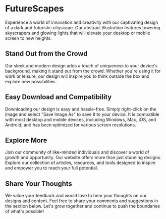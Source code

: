<!--font:Montserrat-->

# FutureScapes

Experience a world of innovation and creativity with our captivating design of a dark and futuristic cityscape. Our abstract illustration features towering skyscrapers and glowing lights that will elevate your desktop or mobile screen to new heights.

## Stand Out from the Crowd

Our sleek and modern design adds a touch of uniqueness to your device's background, making it stand out from the crowd. Whether you're using it for work or leisure, our design will inspire you to think outside the box and explore new possibilities.

## Easy Download and Compatibility

Downloading our design is easy and hassle-free. Simply right-click on the image and select "Save Image As" to save it to your device. It is compatible with most desktop and mobile devices, including Windows, Mac, iOS, and Android, and has been optimized for various screen resolutions.

## Explore More

Join our community of like-minded individuals and discover a world of growth and opportunity. Our website offers more than just stunning designs. Explore our collection of articles, resources, and tools designed to inspire and empower you to reach your full potential.

## Share Your Thoughts

We value your feedback and would love to hear your thoughts on our designs and content. Feel free to share your comments and suggestions in the section below. Let's grow together and continue to push the boundaries of what's possible!

<!--

Write me markdown content of website with wallpaper:

"A wallpaper featuring an abstract illustration of a dark and futuristic cityscape, with glowing lights and skyscrapers."

The header of the page should not be copy of the text but rather a real content of the website which is using this wallpaper.


---


# Futuristic Cityscape Wallpaper

Decorate your desktop or mobile screen with this stunning wallpaper featuring an abstract illustration of a dark and futuristic cityscape. The wallpaper showcases glowing lights and towering skyscrapers that will transport you to a world of endless possibilities.

## How to Download

To download this wallpaper, simply right-click on the image and select "Save Image As" to save it to your device. You can then set it as your desktop or mobile wallpaper.

## Compatibility

This wallpaper is compatible with most desktop and mobile devices, including Windows, Mac, iOS, and Android. It has been optimized for various screen resolutions to ensure a seamless fit.

## About the Design

The design of this wallpaper was inspired by the concept of a futuristic cityscape, with sleek and modern buildings that are illuminated by bright lights. The abstract style adds a touch of uniqueness and creativity to the overall look.

## Share Your Thoughts

We hope you enjoy using this wallpaper as much as we enjoyed creating it. Feel free to share your thoughts and feedback with us in the comments section below. Happy decorating!


---


Heading should not include word "wallpaper". The website should not be about the wallpaper itself, wallpaper is just a related background, rewrite whole content.


---


# Discover the Futuristic World of Glowing Cityscapes

Step into a world of endless possibilities with our abstract illustration of a dark and futuristic cityscape. This stunning design showcases towering skyscrapers and glowing lights that will transport you to a world of innovation and creativity.

## Elevate Your Desktop or Mobile Screen

Bring this captivating design to your desktop or mobile screen and elevate your digital experience. The sleek and modern buildings, illuminated by bright lights, add a touch of uniqueness and creativity to your device's background.

## Easy Download and Compatibility

Downloading this design is easy and hassle-free. Simply right-click on the image and select "Save Image As" to save it to your device. It is compatible with most desktop and mobile devices, including Windows, Mac, iOS, and Android, and has been optimized for various screen resolutions.

## Explore More

Our website offers more than just stunning designs. Explore our collection of articles, resources, and tools designed to inspire and empower you to reach your full potential. Join our community of like-minded individuals and discover a world of growth and opportunity.

## Share Your Thoughts

We value your feedback and would love to hear your thoughts on our designs and content. Feel free to share your comments and suggestions in the section below. Let's grow together!


---


Heading is too long, rewrite whole content.


---


# Discover the Futuristic World of Glowing Cityscapes

Step into a world of innovation and creativity with our captivating design of a dark and futuristic cityscape. The abstract illustration features towering skyscrapers and glowing lights that will elevate your desktop or mobile screen to new heights.

## Elevate Your Digital Experience

Our sleek and modern design adds a touch of uniqueness to your device's background, making it stand out from the crowd. Whether you're using it for work or leisure, our design will inspire you to think outside the box and explore new possibilities.

## Easy Download and Compatibility

Downloading our design is easy and hassle-free. Simply right-click on the image and select "Save Image As" to save it to your device. It is compatible with most desktop and mobile devices, including Windows, Mac, iOS, and Android, and has been optimized for various screen resolutions.

## Explore More

Our website offers more than just stunning designs. Join our community of like-minded individuals and discover a world of growth and opportunity. Explore our collection of articles, resources, and tools designed to inspire and empower you to reach your full potential.

## Share Your Thoughts

We value your feedback and would love to hear your thoughts on our designs and content. Feel free to share your comments and suggestions in the section below. Let's grow together!


---


Heading is too long, rewrite whole content.


---


# Futuristic Cityscapes: Elevate Your Digital Experience

Experience a world of innovation and creativity with our captivating design of a dark and futuristic cityscape. Our abstract illustration features towering skyscrapers and glowing lights that will elevate your desktop or mobile screen to new heights.

## Stand Out from the Crowd

Our sleek and modern design adds a touch of uniqueness to your device's background, making it stand out from the crowd. Whether you're using it for work or leisure, our design will inspire you to think outside the box and explore new possibilities.

## Easy Download and Compatibility

Downloading our design is easy and hassle-free. Simply right-click on the image and select "Save Image As" to save it to your device. It is compatible with most desktop and mobile devices, including Windows, Mac, iOS, and Android, and has been optimized for various screen resolutions.

## Explore More

Join our community of like-minded individuals and discover a world of growth and opportunity. Our website offers more than just stunning designs. Explore our collection of articles, resources, and tools designed to inspire and empower you to reach your full potential.

## Share Your Thoughts

We value your feedback and would love to hear your thoughts on our designs and content. Feel free to share your comments and suggestions in the section below. Let's grow together and continue to push the boundaries of what's possible!


---


Write me a Google font which is best fitting for the website.

Pick from the list:
- Exo 2
- Lato
- IBM Plex Sans
- Poppins
- Dancing Script
- Raleway
- Barlow Condensed
- Roboto
- Great Vibes
- Futura
- Montserrat
- Playfair Display
- Open Sans
- Lobster
- Alegreya
- Inter
- Orbitron


Write just the font name nothing else.


---


Montserrat

-->
